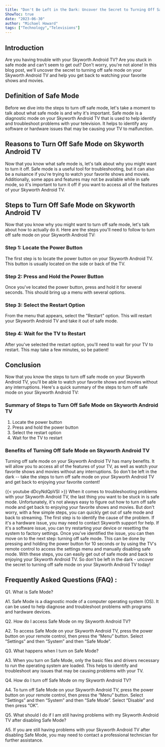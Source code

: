 ```yaml
---
title: "Don't Be Left in the Dark: Uncover the Secret to Turning Off Safe Mode on Your Skyworth Android TV!"
ShowToc: true 
date: "2023-06-30"
author: "Michael Howard" 
tags: ["Technology","Televisions"]
---
```

## Introduction

Are you having trouble with your Skyworth Android TV? Are you stuck in safe mode and can't seem to get out? Don't worry, you're not alone! In this blog post, we'll uncover the secret to turning off safe mode on your Skyworth Android TV and help you get back to watching your favorite shows and movies. 

## Definition of Safe Mode

Before we dive into the steps to turn off safe mode, let's take a moment to talk about what safe mode is and why it's important. Safe mode is a diagnostic mode on your Skyworth Android TV that is used to help identify and troubleshoot problems with your television. It helps to identify any software or hardware issues that may be causing your TV to malfunction. 

## Reasons to Turn Off Safe Mode on Skyworth Android TV

Now that you know what safe mode is, let's talk about why you might want to turn it off. Safe mode is a useful tool for troubleshooting, but it can also be a nuisance if you're trying to watch your favorite shows and movies. Additionally, some apps and features may not be available while in safe mode, so it's important to turn it off if you want to access all of the features of your Skyworth Android TV. 

## Steps to Turn Off Safe Mode on Skyworth Android TV

Now that you know why you might want to turn off safe mode, let's talk about how to actually do it. Here are the steps you'll need to follow to turn off safe mode on your Skyworth Android TV: 

### Step 1: Locate the Power Button

The first step is to locate the power button on your Skyworth Android TV. This button is usually located on the side or back of the TV. 

### Step 2: Press and Hold the Power Button

Once you've located the power button, press and hold it for several seconds. This should bring up a menu with several options. 

### Step 3: Select the Restart Option

From the menu that appears, select the "Restart" option. This will restart your Skyworth Android TV and take it out of safe mode. 

### Step 4: Wait for the TV to Restart

After you've selected the restart option, you'll need to wait for your TV to restart. This may take a few minutes, so be patient! 

## Conclusion

Now that you know the steps to turn off safe mode on your Skyworth Android TV, you'll be able to watch your favorite shows and movies without any interruptions. Here's a quick summary of the steps to turn off safe mode on your Skyworth Android TV: 

### Summary of Steps to Turn Off Safe Mode on Skyworth Android TV

1. Locate the power button 
2. Press and hold the power button 
3. Select the restart option 
4. Wait for the TV to restart 

### Benefits of Turning Off Safe Mode on Skyworth Android TV

Turning off safe mode on your Skyworth Android TV has many benefits. It will allow you to access all of the features of your TV, as well as watch your favorite shows and movies without any interruptions. So don't be left in the dark -- take the steps to turn off safe mode on your Skyworth Android TV and get back to enjoying your favorite content!

{{< youtube dDcyNdQpVSI >}} 
When it comes to troubleshooting problems with your Skyworth Android TV, the last thing you want to be stuck in is safe mode. Unfortunately, it's not always easy to figure out how to turn off safe mode and get back to enjoying your favorite shows and movies. But don't worry, with a few simple steps, you can quickly get out of safe mode and back to streaming. The first step is to identify the cause of the problem. If it's a hardware issue, you may need to contact Skyworth support for help. If it's a software issue, you can try restarting your device or resetting the system to factory settings. Once you've identified the issue, you can then move on to the next step: turning off safe mode. This can be done by pressing and holding the power button for 10 seconds or by using the TV's remote control to access the settings menu and manually disabling safe mode. With these steps, you can easily get out of safe mode and back to enjoying your Skyworth Android TV. So don't be left in the dark - uncover the secret to turning off safe mode on your Skyworth Android TV today!

## Frequently Asked Questions (FAQ) :
Q1. What is Safe Mode?

A1. Safe Mode is a diagnostic mode of a computer operating system (OS). It can be used to help diagnose and troubleshoot problems with programs and hardware devices.

Q2. How do I access Safe Mode on my Skyworth Android TV?

A2. To access Safe Mode on your Skyworth Android TV, press the power button on your remote control, then press the “Menu” button. Select “Settings” and then “System” and then “Safe Mode”.

Q3. What happens when I turn on Safe Mode?

A3. When you turn on Safe Mode, only the basic files and drivers necessary to run the operating system are loaded. This helps to identify and troubleshoot any issues that may be causing problems with your TV.

Q4. How do I turn off Safe Mode on my Skyworth Android TV?

A4. To turn off Safe Mode on your Skyworth Android TV, press the power button on your remote control, then press the “Menu” button. Select “Settings” and then “System” and then “Safe Mode”. Select “Disable” and then press “OK”.

Q5. What should I do if I am still having problems with my Skyworth Android TV after disabling Safe Mode?

A5. If you are still having problems with your Skyworth Android TV after disabling Safe Mode, you may need to contact a professional technician for further assistance.


